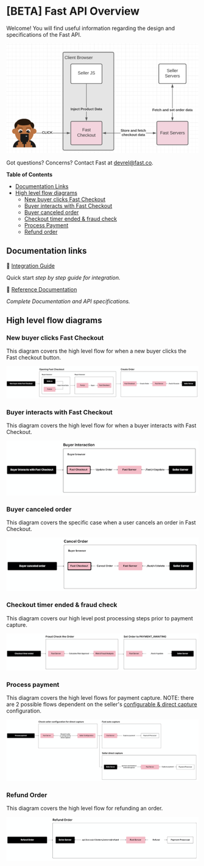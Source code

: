 # [BETA] Fast API Overview

Welcome! You will find useful information regarding the design and specifications of the Fast API.

[![Fast API Overview](images/fast-api/overview.png)](images/fast-api-overview.png)

Got questions? Concerns? Contact Fast at devrel@fast.co. 

**Table of Contents**
* [Documentation Links](#documentation-links)
* [High level flow diagrams](#high-level-flow-diagrams)
    * [New buyer clicks Fast Checkout](#new-buyer-clicks-fast-checkout)
    * [Buyer interacts with Fast Checkout](#buyer-interacts-with-fast-checkout)
    * [Buyer canceled order](#buyer-canceled-order)
    * [Checkout timer ended & fraud check](#checkout-timer-ended--fraud-check)
    * [Process Payment](#process-payment)
    * [Refund order](#refund-order)

## Documentation links

🛒 [Integration Guide](/developer-portal/fast-api-integration-guide/)

Quick start *step by step guide for integration.*

📰 [Reference Documentation](/developer-portal/fast-api-reference-authentication/)

*Complete Documentation and API specifications.*

## High level flow diagrams

### New buyer clicks Fast Checkout

This diagram covers the high level flow for when a new buyer clicks the Fast checkout button.

[![New buyer clicks Fast Checkout](images/fast-api/new-buyer-clicks.png)](images/new-buyer-clicks.png)

### Buyer interacts with Fast Checkout

This diagram covers the high level flow for when a buyer interacts with Fast Checkout.

[![Buyer interacts with Fast Checkout](images/fast-api/buyer-interacts.png)](images/fast-api/buyer-interacts.png)

### Buyer canceled order

This diagram covers the specific case when a user cancels an order in Fast Checkout.

[![Buyer canceled order](images/fast-api/buyer-canceled.png)](images/fast-api/buyer-canceled.png)

### Checkout timer ended & fraud check

This diagram covers our high level post processing steps prior to payment capture.

[![Checkout timer ended](images/fast-api/checkout-timer-ended.png)](images/fast-api/checkout-timer-ended.png)

### Process payment

This diagram covers the high level flows for payment capture. NOTE: there are 2 possible flows dependent on the seller's [configurable & direct capture](#) configuration.

[![Process payment](images/fast-api/process-payment.png)](images/fast-api/process-payment.png)

### Refund Order

This diagram covers the high level flow for refunding an order.

[![Refund order](images/fast-api/refund-order.png)](images/fast-api/refund-order.png) 
